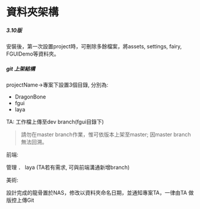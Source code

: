 # 資料夾架構

##### 3.10版

安裝後，第一次設置project時，可刪除多餘檔案，將assets, settings, fairy, FGUIDemo等資料夾。

##### **git 上架結構**

projectName-&gt;專案下設置3個目錄, 分別為:

* DragonBone
* fgui
* laya

TA: 工作檔上傳至dev branch\(fgui目錄下\)

> 請勿在master branch作業，惟可依版本上架至master; 因master branch 無法回溯。

前端:

管理 ． laya  \(TA若有需求, 可與前端溝通新增branch\)

美術:

設計完成的龍骨置於NAS，修改以資料夾命名日期，並通知專案TA，一律由TA 做版控上傳Git

